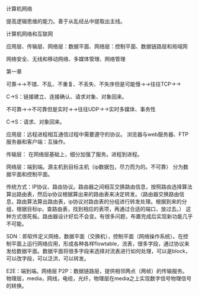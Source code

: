 计算机网络

提高逻辑思维的能力。善于从乱经丛中提取出主线。

计算机网络和互联网

应用层、传输层、网络层：数据平面、网络层：控制平面、数据链路层和局域网

网络安全、无线和移动网络、多媒体管理、网络管理


第一章

可靠→→不错、不乱、不重复、不丢失、不失序但是可能慢→→往往TCP→→

C→S：链接建立、连接确认、请求对象、对象回来。

不可靠→→不可靠但是实时→→往往UDP→→实时多媒体、事务性

C→S：请求、对象回来。

应用层：远程进程相互通信过程中需要遵守的协议。
浏览器与web服务器、FTP服务器和客户端：互操作。

传输层：
在网络层基础上，细分加强了服务。进程到进程。

网络层：端到端。源主机到目标主机（ip数据包，尽力而为的。不可靠）
分为数据平面和控制平面。

传统方式：IP协议、路由协议。路由器之间相互交换路由信息，按照路由选择算法算出路由表，然后ip协议根据算出来的路由表来决定转发。（路由器交换路由信息，路由算法算出路由表，ip协议对路由表的分组进行转发处理。根据到来的分组，根据目标ip，查路由表，找到相应的表项，再通过合适的端口，放过去。）
这种方式很死板。路由器设计好后不会变。有很多问题，布置完成后实现新功能几乎不可能。

SDN：即软件定义网络，数据平面（交换机），控制平面（网络操作系统）。在控制平面上运行网络应用，形成各种各样flowtable，流表，很多字段，通过协议来发给数据平面。数据平面将很多字段来选择对流表进行如何处理，可以是block，可以改字段，可以泛洪，可以转发。




E2E：端到端。网络层
P2P：数据链路层，提供相邻两点（两帧）的传输服务。
物理层，media，网线，电缆，光纤，物理层在media之上实现数字信号物理信号的转换。

